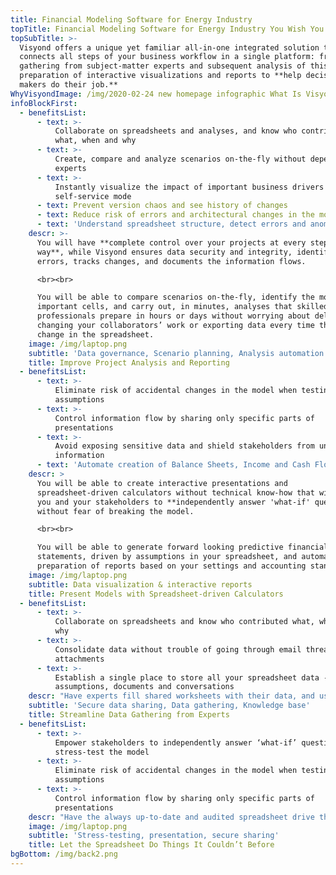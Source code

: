 ```yaml
---
title: Financial Modeling Software for Energy Industry
topTitle: Financial Modeling Software for Energy Industry You Wish You Had Yesterday
topSubTitle: >-
  Visyond offers a unique yet familiar all-in-one integrated solution that
  connects all steps of your business workflow in a single platform: from data
  gathering from subject-matter experts and subsequent analysis of this data to
  preparation of interactive visualizations and reports to **help decision
  makers do their job.**
WhyVisyondImage: /img/2020-02-24 new homepage infographic What Is Visyond.png
infoBlockFirst:
  - benefitsList:
      - text: >-
          Collaborate on spreadsheets and analyses, and know who contributed
          what, when and why
      - text: >-
          Create, compare and analyze scenarios on-the-fly without depending on
          experts
      - text: >-
          Instantly visualize the impact of important business drivers in
          self-service mode
      - text: Prevent version chaos and see history of changes
      - text: Reduce risk of errors and architectural changes in the model
      - text: 'Understand spreadsheet structure, detect errors and anomalies'
    descr: >-
      You will have **complete control over your projects at every step of the
      way**, while Visyond ensures data security and integrity, identifies
      errors, tracks changes, and documents the information flows.

      <br><br>

      You will be able to compare scenarios on-the-fly, identify the most
      important cells, and carry out, in minutes, analyses that skilled
      professionals prepare in hours or days without worrying about deleting or
      changing your collaborators’ work or exporting data every time there is a
      change in the spreadsheet.
    image: /img/laptop.png
    subtitle: 'Data governance, Scenario planning, Analysis automation'
    title: Improve Project Analysis and Reporting
  - benefitsList:
      - text: >-
          Eliminate risk of accidental changes in the model when testing
          assumptions
      - text: >-
          Control information flow by sharing only specific parts of
          presentations
      - text: >-
          Avoid exposing sensitive data and shield stakeholders from unnecessary
          information
      - text: 'Automate creation of Balance Sheets, Income and Cash Flow statements'
    descr: >
      You will be able to create interactive presentations and
      spreadsheet-driven calculators without technical know-how that will enable
      you and your stakeholders to **independently answer 'what-if' questions**
      without fear of breaking the model.

      <br><br>

      You will be able to generate forward looking predictive financial
      statements, driven by assumptions in your spreadsheet, and automate the
      preparation of reports based on your settings and accounting standards.
    image: /img/laptop.png
    subtitle: Data visualization & interactive reports
    title: Present Models with Spreadsheet-driven Calculators
  - benefitsList:
      - text: >-
          Collaborate on spreadsheets and know who contributed what, when and
          why
      - text: >-
          Consolidate data without trouble of going through email threads and
          attachments
      - text: >-
          Establish a single place to store all your spreadsheet data - changes,
          assumptions, documents and conversations
    descr: "Have experts fill shared worksheets with their data, and use the data to update any predictive model you have. Data-entry people will only see their specific data entry worksheets and add supporting documents and comments directly inside the relevant cells. You do not need to save support documents on different platforms or try to remember where something is or who provided certain assumptions.\r\n<br><br>\r\nUnlike other spreadsheets, multiple assumptions can coexist in a cell as opposed to last value overwriting the existing one, and nobody, including the project owner, can modify data entered by others.\r\n"
    subtitle: 'Secure data sharing, Data gathering, Knowledge base'
    title: Streamline Data Gathering from Experts
  - benefitsList:
      - text: >-
          Empower stakeholders to independently answer ‘what-if’ questions and
          stress-test the model
      - text: >-
          Eliminate risk of accidental changes in the model when testing
          assumptions
      - text: >-
          Control information flow by sharing only specific parts of
          presentations
    descr: "Have the always up-to-date and audited spreadsheet drive the interactive slides for live presentations and stress-testing of energy projects. Distribute interactive presentations to investors or stakeholders, which they can use to ask the spreadsheet ‘what-if’ questions using sliders and dropdowns without actually touching or seeing the spreadsheet.\r\n<br><br>\r\nChanging data on the slides does not make changes to the spreadsheet, so you don’t have to worry about losing important information or introducing architectural changes to the model.\r"
    image: /img/laptop.png
    subtitle: 'Stress-testing, presentation, secure sharing'
    title: Let the Spreadsheet Do Things It Couldn’t Before
bgBottom: /img/back2.png
---
```


